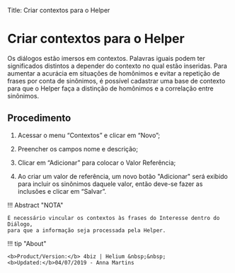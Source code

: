 Title: Criar contextos para o Helper
# Criar contextos para o Helper

Os diálogos estão imersos em contextos. Palavras iguais podem ter significados distintos a depender do contexto no qual estão inseridas.
Para aumentar a acurácia em situações de homônimos e evitar a repetição de frases por conta de sinônimos, é possível cadastrar uma base
de contexto para que o Helper faça a distinção de homônimos e a correlação entre sinônimos.

Procedimento
-----------
1. Acessar o menu “Contextos” e clicar em “Novo”;

2. Preencher os campos nome e descrição;

3. Clicar em “Adicionar” para colocar o Valor Referência;

4. Ao criar um valor de referência, um novo botão "Adicionar" será exibido para incluir os sinônimos daquele valor, 
então deve-se fazer as inclusões e clicar em “Salvar”.

!!! Abstract "NOTA"

    É necessário vincular os contextos às frases do Interesse dentro do Diálogo, 
    para que a informação seja processada pela Helper.
    
    
!!! tip "About"

    <b>Product/Version:</b> 4biz | Helium &nbsp;&nbsp;
    <b>Updated:</b>04/07/2019 - Anna Martins
   
